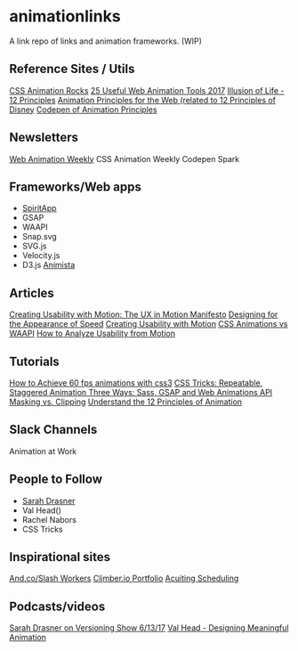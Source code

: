 # animationlinks
A link repo of links and animation frameworks. (WIP)

## Reference Sites / Utils
[CSS Animation Rocks](https://cssanimation.rocks/)
[25 Useful Web Animation Tools 2017](http://bashooka.com/coding/25-useful-web-animation-tools-2017/)
[Illusion of Life - 12 Principles](http://the12principles.tumblr.com)
[Animation Principles for the Web (related to 12 Principles of Disney](https://cssanimation.rocks/principles/)
[Codepen of Animation Principles](https://codepen.io/collection/AxKOdY/)


## Newsletters
[Web Animation Weekly](http://webanimationweekly.com/)
CSS Animation Weekly
Codepen Spark

## Frameworks/Web apps
- [SpiritApp](https://spiritapp.io/)
- GSAP
- WAAPI
- Snap.svg
- SVG.js
- Velocity.js
- D3.js
 [Animista](http://animista.net/)

## Articles
[Creating Usability with Motion: The UX in Motion Manifesto](https://medium.com/ux-in-motion/creating-usability-with-motion-the-ux-in-motion-manifesto-a87a4584ddc)
[Designing for the Appearance of Speed](https://medium.com/mobify-design-team/designing-for-the-appearance-of-speed-aaabc7f568c2)
[Creating Usability with Motion](https://medium.com/ux-in-motion/creating-usability-with-motion-the-ux-in-motion-manifesto-a87a4584ddc)
[CSS Animations vs WAAPI](https://css-tricks.com/css-animations-vs-web-animations-api/)
[How to Analyze Usability from Motion](https://medium.com/ux-in-motion/how-to-analyze-usability-from-motion-a0fef627b4ee)

## Tutorials
[How to Achieve 60 fps animations with css3](https://medium.com/outsystems-experts/how-to-achieve-60-fps-animations-with-css3-db7b98610108)
[CSS Tricks: Repeatable, Staggered Animation Three Ways: Sass, GSAP and Web Animations API](https://css-tricks.com/repeatable-staggered-animation-three-ways-sass-gsap-web-animations-api/)
[Masking vs. Clipping](https://css-tricks.com/masking-vs-clipping-use/)
[Understand the 12 Principles of Animation](http://www.creativebloq.com/advice/understand-the-12-principles-of-animation)


## Slack Channels
Animation at Work

## People to Follow
- [Sarah Drasner](https://twitter.com/sarah_edo)
- Val Head()
- Rachel Nabors
- CSS Tricks

## Inspirational sites
[And.co/Slash Workers](https://www.and.co/slash-workers)
[Climber.io Portfolio](http://www.climber.io/)
[Acuiting Scheduling](https://acuityscheduling.com/)

## Podcasts/videos
[Sarah Drasner on Versioning Show 6/13/17](https://www.sitepoint.com/animating-with-css-javascript-and-svg/)
[Val Head - Designing Meaningful Animation](https://vimeo.com/166144917)

